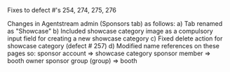 Fixes to defect #'s 254, 274, 275, 276

Changes in Agentstream admin (Sponsors tab) as follows:
a) Tab renamed as "Showcase"
b) Included showcase category image as a compulsory input field for creating a new showcase category
c) Fixed delete action for showcase category (defect # 257)
d) Modified name references on these pages so:
      sponsor account => showcase category
      sponsor member => booth owner
      sponsor group (group) => booth
